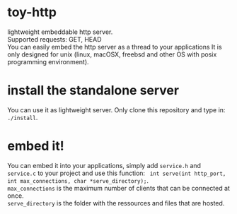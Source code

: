# toy-http
lightweight embeddable http server.  
Supported requests: GET, HEAD  
You can easily embed the http server as a thread to your applications
It is only designed for unix (linux, macOSX, freebsd and other OS with posix programming environment).
# install the standalone server
You can use it as lightweight server. Only clone this repository and
type in: `./install`.
# embed it!
You can embed it into your applications, simply add `service.h` and `service.c` to your project
and use this function: ` int serve(int http_port, int max_connections, char *serve_directory);`.  
`max_connections` is the maximum number of clients that can be connected at once.  
`serve_directory` is the folder with the ressources and files that are hosted.
